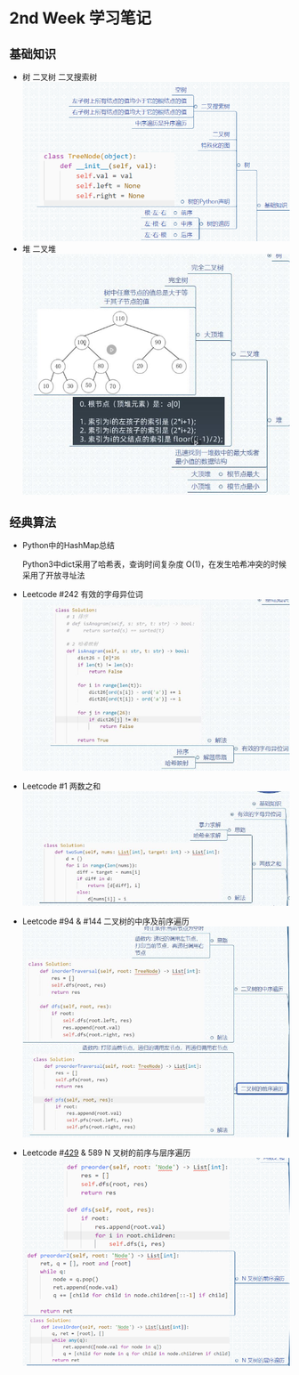 # 2nd Week 学习笔记
## 基础知识
* 树 二叉树 二叉搜索树
  ![tree](../img/tree.PNG)
* 堆 二叉堆
  ![heap](../img/heap.JPG)

## 经典算法
* Python中的HashMap总结
  
  Python3中dict采用了哈希表，查询时间复杂度 O(1)，在发生哈希冲突的时候采用了开放寻址法

* Leetcode #242 有效的字母异位词
  ![242](../img/242.jpg)

* Leetcode #1 两数之和
  ![1](../img/1.jpg)

* Leetcode #94 & #144 二叉树的中序及前序遍历
  ![94](../img/94.jpg)

* Leetcode #[429](https://leetcode-cn.com/problems/n-ary-tree-level-order-traversal/) & 589 N 叉树的前序与层序遍历
  ![429](../img/429.png)